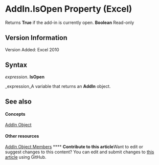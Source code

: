 
# AddIn.IsOpen Property (Excel)

Returns  **True** if the add-in is currently open. **Boolean** Read-only


## Version Information

Version Added: Excel 2010 


## Syntax

 _expression_. **IsOpen**

 _expression_A variable that returns an  **AddIn** object.


## See also


#### Concepts


 [AddIn Object](ad26800d-5342-fb4c-01f3-05b7eceb7ffd.md)
#### Other resources


 [AddIn Object Members](b12f1193-e251-5f71-508f-3d348109f5a6.md)
****   **Contribute to this article**Want to edit or suggest changes to this content? You can edit and submit changes to  [this article](https://github.com/jhershey00/VBA_Excel_Test/OpenXMLCon/articles/3fe3379a-3893-833c-e834-abda4d7b063f.md) using GitHub.


